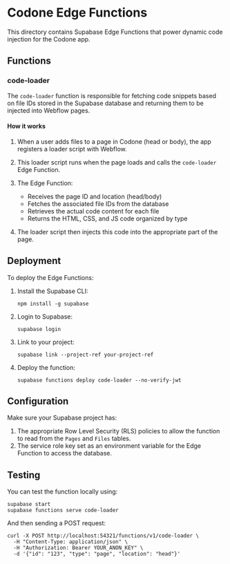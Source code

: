 # Codone Edge Functions

This directory contains Supabase Edge Functions that power dynamic code injection for the Codone app.

## Functions

### code-loader

The `code-loader` function is responsible for fetching code snippets based on file IDs stored in the Supabase database and returning them to be injected into Webflow pages.

#### How it works

1. When a user adds files to a page in Codone (head or body), the app registers a loader script with Webflow.
2. This loader script runs when the page loads and calls the `code-loader` Edge Function.
3. The Edge Function:
   - Receives the page ID and location (head/body)
   - Fetches the associated file IDs from the database
   - Retrieves the actual code content for each file
   - Returns the HTML, CSS, and JS code organized by type

4. The loader script then injects this code into the appropriate part of the page.

## Deployment

To deploy the Edge Functions:

1. Install the Supabase CLI:
   ```
   npm install -g supabase
   ```

2. Login to Supabase:
   ```
   supabase login
   ```

3. Link to your project:
   ```
   supabase link --project-ref your-project-ref
   ```

4. Deploy the function:
   ```
   supabase functions deploy code-loader --no-verify-jwt
   ```

## Configuration

Make sure your Supabase project has:

1. The appropriate Row Level Security (RLS) policies to allow the function to read from the `Pages` and `Files` tables.
2. The service role key set as an environment variable for the Edge Function to access the database.

## Testing

You can test the function locally using:

```
supabase start
supabase functions serve code-loader
```

And then sending a POST request:

```
curl -X POST http://localhost:54321/functions/v1/code-loader \
  -H "Content-Type: application/json" \
  -H "Authorization: Bearer YOUR_ANON_KEY" \
  -d '{"id": "123", "type": "page", "location": "head"}'
``` 